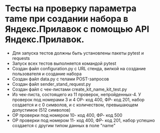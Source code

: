 # Тесты на проверку параметра тame при создании набора в Яндекс.Прилавок с помощью API Яндекс.Прилавок.
- Для запуска тестов должны быть установлены пакеты pytest и requests
- Запуск всех тестов выполняется командой pytest
- Создан файл configuration.py с URL стенда, вилкой на создание пользователя и создание набора
- Создан файл data.py с телами POST-запросов
- Создан файл sender_stand_request.py
- Создан файл с чек-листами create_kit_name_kit_test.py
- Из чек-листа, состоящего из 11 проверок, непройденных-4. У проверок под номерами 3 и 4 ОР- код 400, ФР- код 201, набор создается и с 0 символов, и с количеством, превышающем допустимое (512 символов)
- ОР проверки под номером 10- код 400, ФР- код 500
- ОР проверки под номером 11- код 400, ФР- код 201, набор успешно создается с другим типом данных в поле "name"